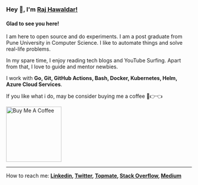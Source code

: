 ### Hey 👋, I'm [Raj Hawaldar!](https://github.com/rajhawaldar/)


#### Glad to see you here! 
I am here to open source and do experiments. I am a post graduate from Pune University in Computer Science.  I like to automate things and solve real-life problems.

In my spare time, I enjoy reading tech blogs and YouTube Surfing. Apart from that, I love to guide and mentor newbies.

I work with **Go, Git, GitHub Actions, Bash, Docker, Kubernetes, Helm, Azure Cloud Services**. 

If you like what i do, may be consider buying me a coffee 🥺👉👈

<a href="https://www.buymeacoffee.com/rajhawaldar" target="_blank"><img src="https://cdn.buymeacoffee.com/buttons/v2/default-red.png" alt="Buy Me A Coffee" width="150" ></a>
<hr>

How to reach me: **[Linkedin](https://www.linkedin.com/in/rajhawaldar/), [Twitter](https://twitter.com/HawaldarRaj), [Topmate](https://topmate.io/rajhawaldar), [Stack Overflow](https://stackoverflow.com/users/8898011/raj-hawaldar), [Medium](https://medium.com/@rajhawaldar)**
